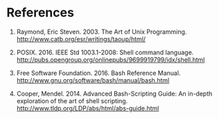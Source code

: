 # References

1. Raymond, Eric Steven. 2003. The Art of Unix Programming. http://www.catb.org/esr/writings/taoup/html/

2. POSIX. 2016. IEEE Std 1003.1-2008: Shell command language. http://pubs.opengroup.org/onlinepubs/9699919799/idx/shell.html

3. Free Software Foundation. 2016. Bash Reference Manual. http://www.gnu.org/software/bash/manual/bash.html

4. Cooper, Mendel. 2014. Advanced Bash-Scripting Guide: An in-depth exploration of the art of shell scripting. http://www.tldp.org/LDP/abs/html/abs-guide.html

